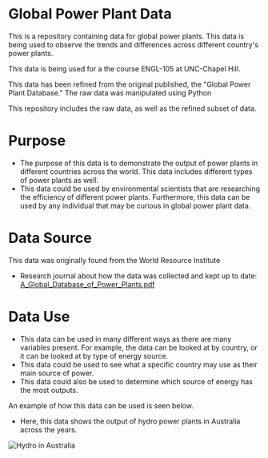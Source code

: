 # Global Power Plant Data

This is a repository containing data for global power plants. This data is being used to observe the trends and differences across different country's power plants.

This data is being used for a the course ENGL-105 at UNC-Chapel Hill. 

This data has been refined from the original published, the "Global Power Plant Database." The raw data was manipulated using Python

This repository includes the raw data, as well as the refined subset of data.


# Purpose
- The purpose of this data is to demonstrate the output of power plants in different countries across the world. This data includes different types of power plants as well.
- This data could be used by environmental scientists that are researching the efficiency of different power plants. Furthermore, this data can be used by any individual that may be curious in global power plant data.

# Data Source
This data was originally found from the World Resource Institute
- Research journal about how the data was collected and kept up to date: [A_Global_Database_of_Power_Plants.pdf](https://github.com/raiyah23/105-Unit-3/files/10100907/A_Global_Database_of_Power_Plants.pdf)

# Data Use
- This data can be used in many different ways as there are many variables present. For example, the data can be looked at by country, or it can be looked at by type of energy source.
- This data could be used to see what a specific country may use as their main source of power.
- This data could also be used to determine which source of energy has the most outputs.

An example of how this data can be used is seen below.
- Here, this data shows the output of hydro power plants in Australia across the years.

![Hydro in Australia](https://user-images.githubusercontent.com/118329976/204208333-fec6f58f-b9bc-40be-8373-44f6d3e89e89.jpeg)

